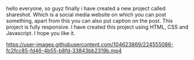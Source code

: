 hello everyone, so guyz finally i have created a new project called shareshot. Which is a social media website on which you can post something, apart from this you can also put caption on the post. This project is fully responsive. I have created this project using HTML, CSS and Javascript. I hope you like it.

https://user-images.githubusercontent.com/104623869/224555086-fc2fcc85-fd46-4b55-b8fd-33843bb2319b.mp4


